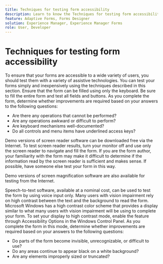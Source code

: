 ```yaml
---
title: Techniques for testing form accessibility
description: Learn to know the Techniques for testing form accessibility in forms designer
feature: Adaptive Forms, Forms Designer
solution: Experience Manager, Experience Manager Forms
role: User, Developer
---
```

# Techniques for testing form accessibility

To ensure that your forms are accessible to a wide variety of users, you should test them with a variety of assistive technologies. You can test your forms simply and inexpensively using the techniques described in this section.
Ensure that the form can be filled using only the keyboard. Be sure to fill the entire form and test all fields and buttons. As you complete the form, determine whether improvements are required based on your answers to the following questions:

* Are there any operations that cannot be performed?
* Are any operations awkward or difficult to perform?
* Are keyboard mechanisms well-documented?
* Do all controls and menu items have underlined access keys?

Demo versions of screen reader software can be downloaded free via the Internet. To test screen reader results, turn your monitor off and use only the screen reader to navigate and fill the form. If you are the form author, your familiarity with the form may make it difficult to determine if the information read by the screen reader is sufficient and makes sense. If possible, have someone else test your form in this way.

Demo versions of screen magnification software are also available for testing from the Internet.

Speech-to-text software, available at a nominal cost, can be used to test the form by using voice input only.
Many users with vision impairment rely on high contrast between the text and the background to read the form. Microsoft Windows has a high contrast color scheme that provides a display similar to what many users with vision impairment will be using to complete your form. To set your display to high contrast mode, enable the feature through Accessibility Options in the Windows Control Panel. As you complete the form in this mode, determine whether improvements are required based on your answers to the following questions:

* Do parts of the form become invisible, unrecognizable, or difficult to use?
* Do any areas continue to appear black on a white background?
* Are any elements improperly sized or truncated?



